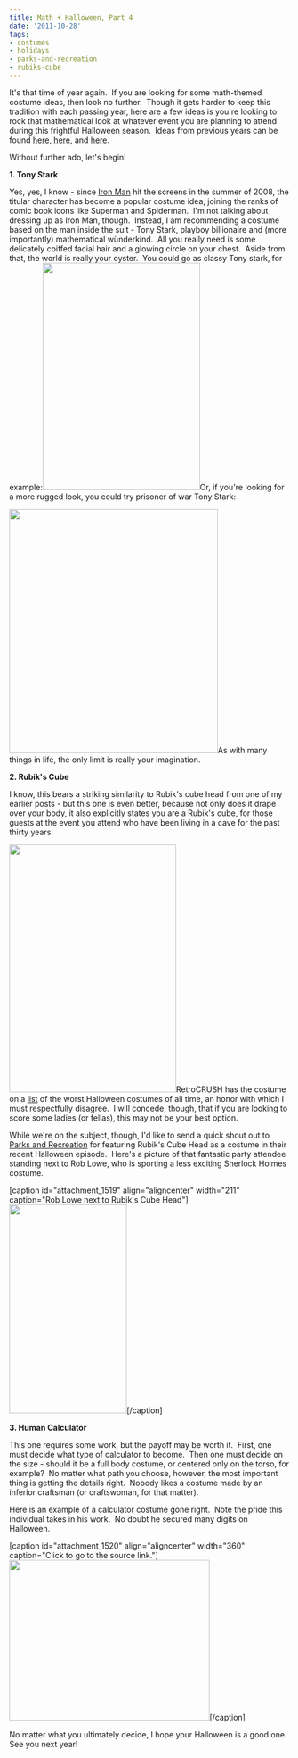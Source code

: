 ```yaml
---
title: Math + Halloween, Part 4
date: '2011-10-28'
tags:
- costumes
- holidays
- parks-and-recreation
- rubiks-cube
---
```


It's that time of year again.  If you are looking for some math-themed costume ideas, then look no further.  Though it gets harder to keep this tradition with each passing year, here are a few ideas is you're looking to rock that mathematical look at whatever event you are planning to attend during this frightful Halloween season.  Ideas from previous years can be found <a href="http://www.mathgoespop.com/2010/10/math-goes-trick-or-treating-yet-again.html">here</a>, <a href="http://www.mathgoespop.com/2009/10/math-goes-trick-or-treating-again.html">here</a>, and <a href="http://www.mathgoespop.com/2008/10/math-goes-trick-or-treating.html">here</a>.

Without further ado, let's begin!

<strong>1. Tony Stark</strong>

Yes, yes, I know - since <a href="http://en.wikipedia.org/wiki/Iron_Man_%28film%29">Iron Man</a> hit the screens in the summer of 2008, the titular character has become a popular costume idea, joining the ranks of comic book icons like Superman and Spiderman.  I'm not talking about dressing up as Iron Man, though.  Instead, I am recommending a costume based on the man inside the suit - Tony Stark, playboy billionaire and (more importantly) mathematical wünderkind.  All you really need is some delicately coiffed facial hair and a glowing circle on your chest.  Aside from that, the world is really your oyster.  You could go as classy Tony stark, for example:<a href="http://www.mathgoespop.com/wp-content/uploads/2011/10/tonystark1.jpg"><img class="aligncenter size-full wp-image-1514" title="tonystark1" src="http://www.mathgoespop.com/wp-content/uploads/2011/10/tonystark1.jpg" alt="" width="283" height="408" /></a>Or, if you're looking for a more rugged look, you could try prisoner of war Tony Stark:

<a href="http://www.mathgoespop.com/wp-content/uploads/2011/10/tonystark2.jpg"><img class="aligncenter size-full wp-image-1517" title="tonystark2" src="http://www.mathgoespop.com/wp-content/uploads/2011/10/tonystark2.jpg" alt="" width="375" height="438" /></a>As with many things in life, the only limit is really your imagination.

<strong>2. Rubik's Cube</strong>

I know, this bears a striking similarity to Rubik's cube head from one of my earlier posts - but this one is even better, because not only does it drape over your body, it also explicitly states you are a Rubik's cube, for those guests at the event you attend who have been living in a cave for the past thirty years.

<a href="http://www.mathgoespop.com/wp-content/uploads/2011/10/rubikscubecost.jpg"><img class="aligncenter size-full wp-image-1518" title="rubikscubecost" src="http://www.mathgoespop.com/wp-content/uploads/2011/10/rubikscubecost.jpg" alt="" width="300" height="445" /></a>RetroCRUSH has the costume on a <a href="http://retrocrush.com/costumes/">list</a> of the worst Halloween costumes of all time, an honor with which I must respectfully disagree.  I will concede, though, that if you are looking to score some ladies (or fellas), this may not be your best option.

While we're on the subject, though, I'd like to send a quick shout out to <a href="http://en.wikipedia.org/wiki/Parks_and_Recreation">Parks and Recreation</a> for featuring Rubik's Cube Head as a costume in their recent Halloween episode.  Here's a picture of that fantastic party attendee standing next to Rob Lowe, who is sporting a less exciting Sherlock Holmes costume.

[caption id="attachment_1519" align="aligncenter" width="211" caption="Rob Lowe next to Rubik&#39;s Cube Head"]<a href="http://www.mathgoespop.com/wp-content/uploads/2011/10/Screen-shot-2011-10-28-at-10.26.42-AM.png"><img class="size-full wp-image-1519" title="Screen shot 2011-10-28 at 10.26.42 AM" src="http://www.mathgoespop.com/wp-content/uploads/2011/10/Screen-shot-2011-10-28-at-10.26.42-AM.png" alt="" width="211" height="375" /></a>[/caption]

<strong>3. Human Calculator</strong>

This one requires some work, but the payoff may be worth it.  First, one must decide what type of calculator to become.  Then one must decide on the size - should it be a full body costume, or centered only on the torso, for example?  No matter what path you choose, however, the most important thing is getting the details right.  Nobody likes a costume made by an inferior craftsman (or craftswoman, for that matter).

Here is an example of a calculator costume gone right.  Note the pride this individual takes in his work.  No doubt he secured many digits on Halloween.

[caption id="attachment_1520" align="aligncenter" width="360" caption="Click to go to the source link."]<a href="http://www.collegehumor.com/picture/3717955/ti-85-plus"><img class="size-full wp-image-1520" title="Human Calculator" src="http://www.mathgoespop.com/wp-content/uploads/2011/10/Screen-shot-2011-10-28-at-10.37.35-AM.png" alt="" width="360" height="288" /></a>[/caption]

No matter what you ultimately decide, I hope your Halloween is a good one.  See you next year!
